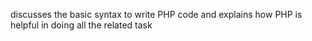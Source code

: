 <p>discusses the basic syntax to write PHP code and explains how PHP is helpful in doing all the related task</p>
